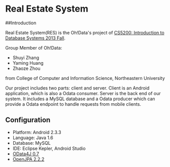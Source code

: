 Real Estate System
===============

##Introduction

Real Estate System(RES) is the Oh!Data's project of [CS5200: Introduction to Database Systems 2013 Fall](http://www.ccs.neu.edu/home/kenb/cs5200/index.html).

Group Member of Oh!Data:

* Shuyi Zhang
* Yaming Huang
* Zhaoze Zhou

from College of Computer and Information Science, Northeastern University

Our project includes two parts: client and server. Client is an Android application, which is also a Odata consumer. Server is the back end of our system. It includes a MySQL database and a Odata producer which can provide a Odata endpoint to handle requests from mobile clients.

## Configuration

* Platform: Android 2.3.3
* Language: Java 1.6
* Database: MySQL
* IDE: Eclipse Kepler, Android Studio
* [OData4J 0.7](https://code.google.com/p/odata4j/)
* [OpenJPA 2.2.2](http://openjpa.apache.org/)

